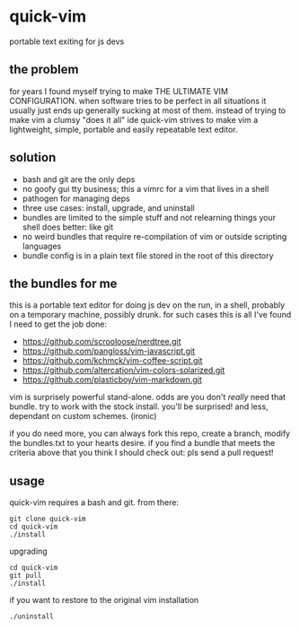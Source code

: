 # quick-vim

portable text exiting for js devs

## the problem

for years I found myself trying to make THE ULTIMATE VIM CONFIGURATION. when software tries to be perfect in all situations it usually just ends up generally sucking at most of them. instead of trying to make vim a clumsy "does it all" ide quick-vim strives to make vim a lightweight, simple, portable and easily repeatable text editor. 

## solution

- bash and git are the only deps
- no goofy gui tty business; this a vimrc for a vim that lives in a shell
- pathogen for managing deps
- three use cases: install, upgrade, and uninstall
- bundles are limited to the simple stuff and not relearning things your shell does better: like git
- no weird bundles that require re-compilation of vim or outside scripting languages
- bundle config is in a plain text file stored in the root of this directory

## the bundles for me

this is a portable text editor for doing js dev on the run, in a shell, probably on a temporary machine, possibly drunk. for such cases this is all I've found I need to get the job done:

- https://github.com/scrooloose/nerdtree.git
- https://github.com/pangloss/vim-javascript.git
- https://github.com/kchmck/vim-coffee-script.git
- https://github.com/altercation/vim-colors-solarized.git
- https://github.com/plasticboy/vim-markdown.git

vim is surprisely powerful stand-alone. odds are you don't *really* need that bundle. try to work with the stock install. you'll be surprised! and less, dependant on custom schemes. (ironic)

if you do need more, you can always fork this repo, create a branch, modify the bundles.txt to your hearts desire. if you find a bundle that meets the criteria above that you think I should check out: pls send a pull request!

## usage

quick-vim requires a bash and git. from there:

    git clone quick-vim
    cd quick-vim
    ./install

upgrading

    cd quick-vim
    git pull
    ./install

if you want to restore to the original vim installation

    ./uninstall

